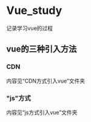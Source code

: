 # Vue_study
记录学习vue的过程

## vue的三种引入方法

### CDN

内容见“CDN方式引入vue”文件夹

###  "js"方式

内容见“js方式引入vue”文件夹

